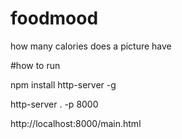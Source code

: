 # foodmood
how many calories does a picture have


#how to run

npm install http-server -g

http-server . -p 8000

http://localhost:8000/main.html